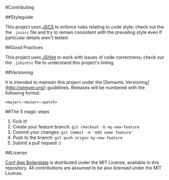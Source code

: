 #Contributing

##Styleguide

This project uses [JSCS](http://jscs.info) to enforce rules relating to code style; check out the
the `.jscsrc` file and try to remain consistent with the prevailing style even if particular
details aren't tested.

##Good Practices

This project uses [JSHint](http://jshint.com) to work with issues of code correctness; check out
the `.jshintrc` file to understand this project's linting.

##Versioning

It is intended to maintain this project under the [Semantic Versioning] (http://semver.org/) guidelines. Releases will
be numbered with the following format:

`<major>.<minor>.<patch>`

##The 5 magic steps

1. Fork it!
2. Create your feature branch: `git checkout -b my-new-feature`
3. Commit your changes: `git commit -m 'Add some feature'`
4. Push to the branch: `git push origin my-new-feature`
5. Submit a pull request :)

##License

[Conf App Boilerplate](https://github.com/devevents/conf-app-boilerplate) is distributed under the
MIT License, available in this repository. All contributions are assumed to be also licensed under
the MIT License.
